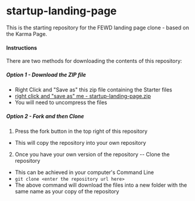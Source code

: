 startup-landing-page
====================

This is the starting repository for the FEWD landing page clone - based on the Karma Page.

#### Instructions

There are two methods for downloading the contents of this repository:
  
##### Option 1 - Download the ZIP file

- Right Click and "Save as" this zip file containing the Starter files
- [right click and "save as" me - startup-landing-page.zip](https://github.com/Thinkful/startup-landing-page/blob/master/startup-landing-page.zip?raw=true)
- You will need to uncompress the files

##### Option 2 - Fork and then Clone

1. Press the fork button in the top right of this repository
  - This will copy the repository into your own repository
2. Once you have your own version of the repository -- Clone the repository
  - This can be achieved in your computer's Command Line
  - `git clone <enter the repository url here>`
  - The above command will download the files into a new folder with the same name as your copy of the repository
